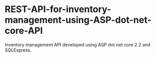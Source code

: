 # REST-API-for-inventory-management-using-ASP-dot-net-core-API
Inventory management API developed using ASP dot net core 2.2 and SQLExpress.
